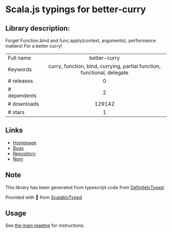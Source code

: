 
# Scala.js typings for better-curry


## Library description:
Forget Function.bind and func.apply(context, arguments), performance matters! For a better curry!

|                    |                 |
| ------------------ | :-------------: |
| Full name          | better-curry |
| Keywords           | curry, function, bind, currying, partial function, functional, delegate |
| # releases         | 0 |
| # dependents       | 2 |
| # downloads        | 129142 |
| # stars            | 1 |

## Links
- [Homepage](https://github.com/pocesar/js-bettercurry)
- [Bugs](https://github.com/pocesar/js-bettercurry/issues)
- [Repository](https://github.com/pocesar/js-bettercurry)
- [Npm](https://www.npmjs.com/package/better-curry)
    


## Note
This library has been generated from typescript code from [DefinitelyTyped](https://definitelytyped.org).

Provided with :purple_heart: from [ScalablyTyped](https://github.com/oyvindberg/ScalablyTyped)

## Usage
See [the main readme](../../readme.md) for instructions.


